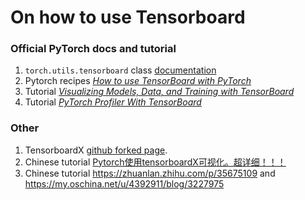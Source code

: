 # On how to use Tensorboard

### Official PyTorch docs and tutorial

1. `torch.utils.tensorboard` class [documentation](https://pytorch.org/docs/stable/tensorboard.html#torch-utils-tensorboard)
2. Pytorch recipes [*How to use TensorBoard with PyTorch*](https://pytorch.org/tutorials/recipes/recipes/tensorboard_with_pytorch.html#how-to-use-tensorboard-with-pytorch)
3. Tutorial [*Visualizing Models, Data, and Training with TensorBoard*](https://pytorch.org/tutorials/intermediate/tensorboard_tutorial.html#visualizing-models-data-and-training-with-tensorboard)
4. Tutorial [*PyTorch Profiler With TensorBoard*](https://pytorch.org/tutorials/intermediate/tensorboard_profiler_tutorial.html#pytorch-profiler-with-tensorboard)

### Other
1. TensorboardX [github forked page](https://github.com/ywang037/tensorboardX).
2. Chinese tutorial [Pytorch使用tensorboardX可视化。超详细！！！](https://www.jianshu.com/p/46eb3004beca)
3. Chinese tutorial https://zhuanlan.zhihu.com/p/35675109 and https://my.oschina.net/u/4392911/blog/3227975